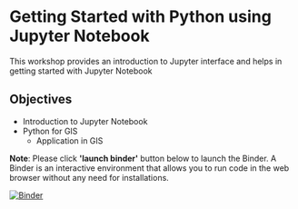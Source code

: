 # Getting Started with Python using Jupyter Notebook

This workshop provides an introduction to Jupyter interface and helps in getting started with Jupyter Notebook


## **Objectives**
 * Introduction to Jupyter Notebook
 * Python for GIS
    * Application in GIS
  
 **Note**: Please click **'launch binder'** button below to launch the Binder. A Binder is an interactive environment that allows you to run code in the web browser without any need for installations. <br>
 
 
[![Binder](https://mybinder.org/badge_logo.svg)](https://mybinder.org/v2/gh/The-CEAS-Library/GIS/HEAD)
